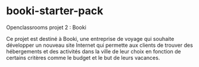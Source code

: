 # booki-starter-pack
Openclassrooms projet 2 : Booki

Ce projet est destiné à Booki, une entreprise de voyage qui souhaite développer un nouveau site Internet qui permette aux clients de trouver des hébergements et des activités dans la ville de leur choix en fonction de certains critères comme le budget et le but de leurs vacances.

